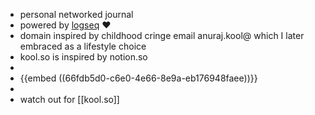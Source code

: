 - personal networked journal
- powered by [logseq](https://logseq.com/) ❤️
- domain inspired by childhood cringe email anuraj.kool@ which I later embraced as a lifestyle choice
- kool.so is inspired by notion.so
-
- {{embed ((66fdb5d0-c6e0-4e66-8e9a-eb176948faee))}}
-
- watch out for [[kool.so]]